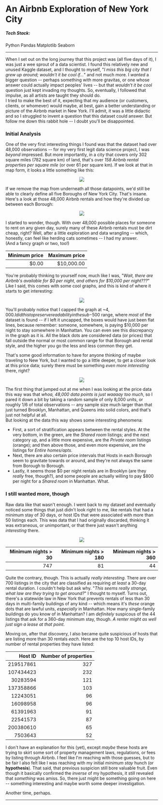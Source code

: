 # An Airbnb Exploration of New York City
##### Tech Stack:
Python
Pandas     Matplotlib     Seaborn

-----

When I set out on the long journey that this project was (all five days of it), I was just a wee sprout of a data scientist. I found this relatively new and unused Kaggle dataset, and I thought to myself, "_I miss this big city that I grew up around; wouldn't it be cool if..._" and not much more. I _wanted_ a bigger question -- perhaps something with more gravitas, or one whose answer could actually impact peoples' lives -- but that _wouldn't it be cool_ question just kept invading my thoughts. So, eventually, I followed that impulse, as all artists are taught they should do.  
I tried to make the best of it, expecting that my audience (or customers, clients, or whomever) would maybe, at best, gain a better understanding or picture of the Airbnb market in New York. I'll admit, it was a little didactic and so I struggled to invent a question that this dataset could answer. But follow me down this rabbit hole -- I doubt you'll be disappointed.

### Initial Analysis

One of the very first interesting things I found was that the dataset had over 48,000 observations -- for my very first legit data science project, I was _beyond_ impressed. But more importantly, in a city that covers only 302 square miles (782 square km) of land, that's over _158 Airbnb rental properties per square mile_ (or over 61 per square km). If we look at that in map form, it looks a little something like this:

<p align="center">
    <img src="./images/context.png"/>
</p>

If we remove the map from underneath all those datapoints, we'd still be able to clearly define all five Boroughs of New York City. That's insane. Here's a look at those 48,000 Airbnb rentals and how they're divided up between each Borough:

<p align="center">
    <img src="./images/context-bars.png"/>
</p>


I started to wonder, though. With over 48,000 possible places for someone to rent on any given day, surely many of these Airbnb rentals must be dirt cheap, right? Well, after a little exploration and data wrangling -- which, honestly, can feel like herding cats sometimes -- I had my answer.  
(And a fancy graph or two, too!)


| Minimum price  | Maximum price  |
| -------------: | --------------:|
|         $0.00  |     $10,000.00 |


You're probably thinking to yourself now, much like I was, "_Wait, there are Airbnb's available for $0 per night, and others for $10,000 per night???_" Like I said, this comes with some cool graphs, and this is kind of where it starts to get interesting:

<p align="center">
    <img src="./images/price-bigbox.png"/>
</p>


You'll probably notice that I capped the graph at ~$4,000. I did this to preserve readability in the sub-$500 range, where _most_ of the dataset is found -- if I left it uncapped, the boxes would have just been flat lines, because remember: someone, somewhere, is paying $10,000 per night to stay somewhere in Manhattan. You can even see this discrepancy in the graph as it is. All the black dots are considered data (or prices) that fall outside the normal or most common range for that Borough and rental style, and the higher you go the less and less common they get.

That's some good information to have for anyone thinking of maybe traveling to New York, but I wanted to go a little deeper, to get a closer look at this price data; surely there must be something _even more interesting_ there, right?

<p align="center">
    <img src="./images/price-strip.png"/>
</p>


The first thing that jumped out at me when I was looking at the price data this way was that _whoa, 48,000 data points is just waaaay too much_, so I pared it down a bit by taking a random sample of only 8,000 units, or roughly 1/6 of total observations -- any sample size much larger than that just turned Brooklyn, Manhattan, and Queens into solid colors, and that's just not helpful at all.  
But looking at the data this way shows some interesting phenomena:  
  * First, a sort of stratification appears between the rental styles. At the very bottom, in the green, are the _Shared room_ listings; and the next category up, and a little more expensive, are the _Private room_ listings (orange); and then above those, and even more expensive, are the listings for _Entire homes/apts_.  
  * Next, there are also certain price intervals that Hosts in each Borough seem to gravitate towards or around, and they're not always the same from Borough to Borough.  
  * Lastly, it seems those $0 per night rentals are in Brooklyn (are they _really_ free, though?), and some people are actually willing to pay $800 per night for a _Shared room_ in Manhattan. What.

### I still wanted more, though

Raw data like that wasn't enough. I went back to my dataset and eventually noticed some things that just didn't look right to me, like rentals that had a minimum stay of 30 days, or host IDs that were associated with more than 50 listings each. This was data that I had originally discarded, thinking it was extraneous, or unimportant, or that there just wasn't anything _interesting_ there.

<p align="center">
    <img src="./images/30days.png"/>
</p>


| Minimum nights > 30  | Minimum nights > 180  | Minimum nights > 360  |
| -------------------: | ---------------------:| ---------------------:|
|                 747  |                   81  |                   44  |


Quite the contrary, though. This is actually _really interesting_. There are over 700 listings in the city that are classified as requiring _at least_ a 30-day rental duration. I couldn't help but ask why. "_This seems really strange, what law are they trying to get around?_" I thought to myself. Turns out, there's a statewide law in New York that prevents rentals of less than 30 days in multi-family buildings of any kind -- which means it's _these_ orange dots that are lawful units, _especially_ in Manhattan. How many single-family buildings do you know of in Manhattan? I am _definitely_ suspicous of the 44 listings that ask for a 360-day minimum stay, though. _A renter might as well just sign a lease at that point._

Moving on, after that discovery, I also became quite suspicious of hosts that are listing more than 30 rentals _each_. Here are the top 10 host IDs, by number of rental properties they have listed:


| Host ID  | Number of properties  |
| -------------: | --------------:|
| 219517861      | 327            |
| 107434423      | 232            |
| 30283594       | 121            |
| 137358866      | 103            |
| 12243051       |  96            |
| 16098958       |  96            |
| 61391963       |  91            |
| 22541573       |  87            |
| 200380610      |  65            |
| 7503643        |  52            |


I don't have an explanation for this (yet), except _maybe_ these hosts are trying to skirt some sort of property management laws, regulations, or fees by listing through Airbnb. I feel like I'm reaching with those guesses, but to be fair I also felt like I was reaching with my initial _minimum stay_ hunch (or __hypothesis__). That said, that previous suspicion still bore valuable fruit. Even though it basically confirmed the _inverse_ of my hypothesis, it still revealed that _something_ was amiss. So, there just might be something going on here -- something interesting and maybe worth some deeper investigation. 

Another time, perhaps.

-----

